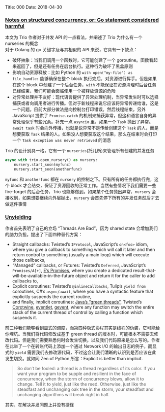 Title: 000
Date: 2018-04-30
### [Notes on structured concurrency, or: Go statement considered harmful](https://vorpus.org/blog/notes-on-structured-concurrency-or-go-statement-considered-harmful/)

本文为 Trio 作者对于并发 API 的一点看法，并阐述了 Trio 为什么有一个 nurseries 的概念  
对于 Golang 的 go 关键字及与其相似的 API 来说，它具有一下缺点：
- 破坏抽象：当我们调用一个函数时，它可能创建了一个 goroutine。函数看起来返回了，但是还有任务在后台执行。这种行为破坏了黑盒原则
- 影响自动资源释放：比如 Python 的 `with open("my-file") as file_handle:` 能够确保在整个 block 执行完后，对资源进行挥手。但是如果在这个 block 中创建了一个后台任务，`with` 不能保证在资源清理时后台任务已经结束，我们可能会面临使用一个被释放资源的危险
- 对异常处理并不友好：现代语言提供了异常处理机制，当异常发生时可以选择捕获或者向调用者进行传播。但对于新线程来说它应该将异常传递给谁，这是一个问题。目前大部分做法是向控制台打印错误，然后线程结束。另外 JavaScript 提供了 `Promise.catch` 的机制来捕获异常，但这和语言自身的异常处理似乎有些冗余。补充一点 `asyncio` 里，如果一个 `Task` 抛出了异常。`await task` 时会向外传播，也就是说异常不是传给创建这个 `Task` 的人，而是想要获取 `Task` 结果的人。如果没人想要获取这个结果，那么在结束时会打印一个 `Task exception was never retrieved` 的消息

Trio 的设计别具一格，它有一个 `nurseries`(托儿所)来管理所有创建的并发任务

```Python
async with trio.open_nursery() as nursery:
    nursery.start_soon(myfunc)
    nursery.start_soon(anotherfunc)
```

`myfunc` 和 `anotherfunc` 都在 `nursery` 的控制之下。只有所有的任务都执行完，这个 block 才会结束，保证了资源回收的正常工作。当然有些情况下我们需要一些 fire-forget 的后台任务，Trio 也能够做到。如果某个任务抛出异常，`nursery` 会接收到，如果想要继续向外层抛出，`nursery` 会首先停下所有的并发任务然后才去做这件事情

### [Unyielding](http://glyph.twistedmatrix.com/2014/02/unyielding.html)

作者首先表明了自己的立场 “Threads Are Bad”，因为 shared state 会增加我们的脑力负担。提出了下面四种替代方案：

- Straight callbacks: Twisted’s `IProtocol`, JavaScript’s `on<foo>` idiom, where you give a callback to something which will call it later and then return control to something (usually a main loop) which will execute those callbacks,
- “Managed” callbacks, or Futures: Twisted’s `Deferred`, JavaScript’s `Promises/A[+]`, [E’s Promises](http://www.erights.org/talks/promises/), where you create a dedicated result-that-will-be-available-in-the-future object and return it for the caller to add callbacks to,
- Explicit coroutines: Twisted’s `@inlineCallbacks`, Tulip’s `yield from` coroutines, C#’s `async/await`, where you have a syntactic feature that explicitly suspends the current routine,
- and finally, implicit coroutines: [Java’s “green threads”](http://en.wikipedia.org/wiki/Green_threads#Green_threads_in_the_Java_virtual_machine), Twisted’s [Corotwine](https://github.com/radix/corotwine), [eventlet](https://pypi.python.org/pypi/eventlet), [gevent](https://pypi.python.org/pypi/gevent), where any function may switch the entire stack of the current thread of control by calling a function which suspends it.

前三种我们能够看到显式的调度，而第四种隐式协程其实是线程的伪装，它可能给你埋坑。当我们将代码修改成基于 green thread 的版本时，可能根本不需要去修改代码。但是我们需要熟悉何时会发生切换，以及我们代码原来是怎么写的。作者在此举了一个在转账代码上添加一个通过 Network I/O 的输出日志的例子。而显式的 `yield` 需要我们去修改源代码，不过这会让我们清晰的认识到是否应该在此发生切换。就如同 Zen of Python 所言：Explicit is better than implicit.

> So don’t be fooled: a thread is a thread regardless of its color. If you want your program to be supple and resilient in the face of concurrency, when the storm of concurrency blows, allow it to change. Tell it to yield, just like the reed. Otherwise, just like the steadfast and unchanging oak tree in the storm, your steadfast and unchanging algorithms will break right in half.

其实，在解决并发问题上并没有捷径
